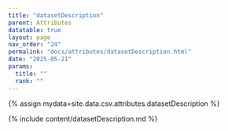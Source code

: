 ```yaml
---
title: "datasetDescription"
parent: Attributes
datatable: true
layout: page
nav_order: "24"
permalink: "docs/attributes/datasetDescription.html"
date: "2025-05-21"
params:
  title: ""
  rank: ""
---
```

{% assign mydata=site.data.csv.attributes.datasetDescription %} 

{% include content/datasetDescription.md %}
